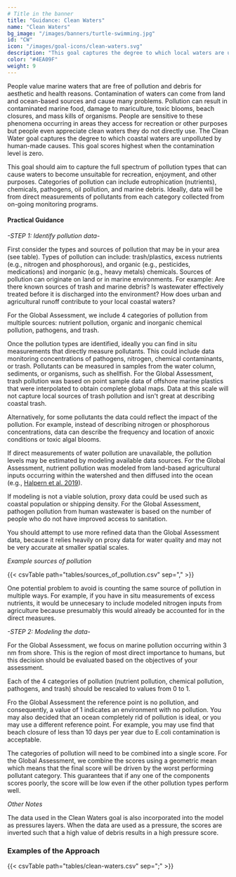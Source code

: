 ```yaml
---
# Title in the banner
title: "Guidance: Clean Waters"
name: "Clean Waters"
bg_image: "/images/banners/turtle-swimming.jpg"
id: "CW"
icon: "/images/goal-icons/clean-waters.svg"
description: "This goal captures the degree to which local waters are unpolluted."
color: "#4EA09F"
weight: 9
---
```

People value marine waters that are free of pollution and debris for aesthetic and health reasons. Contamination of waters can come from land and ocean-based sources and cause many problems. Pollution can result in contaminated marine food, damage to mariculture, toxic blooms, beach closures, and mass kills of organisms. People are sensitive to these phenomena occurring in areas they access for recreation or other purposes but people even appreciate clean waters they do not directly use. The Clean Water goal captures the degree to which coastal waters are unpolluted by human-made causes. This goal scores highest when the contamination level is zero.

This goal should aim to capture the full spectrum of pollution types that can cause waters to become unsuitable for recreation, enjoyment, and other purposes. Categories of pollution can include eutrophication (nutrients), chemicals, pathogens, oil pollution, and marine debris. Ideally, data will be from direct measurements of pollutants from each category collected from on-going monitoring programs. 

#### Practical Guidance

*-STEP 1: Identify pollution data-*

First consider the types and sources of pollution that may be in your area (see table). Types of pollution can include: trash/plastics, excess nutrients (e.g., nitrogen and phosphorous), and organic (e.g., pesticides, medications) and inorganic (e.g., heavy metals) chemicals. Sources of pollution can originate on land or in marine environments. For example: Are there known sources of trash and marine debris? Is wastewater effectively treated before it is discharged into the environment? How does urban and agricultural runoff contribute to your local coastal waters?  

For the Global Assessment, we include 4 categories of pollution from multiple sources: nutrient pollution, organic and inorganic chemical pollution, pathogens, and trash.

Once the pollution types are identified, ideally you can find in situ measurements that directly measure pollutants. This could include data monitoring concentrations of pathogens, nitrogen, chemical contaminants, or trash.  Pollutants can be measured in samples from the water column, sediments, or organisms, such as shellfish. For the Global Assessment, trash pollution was based on point sample data of offshore marine plastics that were interpolated to obtain complete global maps. Data at this scale will not capture local sources of trash pollution and isn't great at describing coastal trash.

Alternatively, for some pollutants the data could reflect the impact of the pollution. For example, instead of describing nitrogen or phosphorous concentrations, data can describe the frequency and location of anoxic conditions or toxic algal blooms. 

If direct measurements of water pollution are unavailable, the pollution levels may be estimated by modeling available data sources. For the Global Assessment, nutrient pollution was modeled from land-based agricultural inputs occurring within the watershed and then diffused into the ocean (e.g., [Halpern et al. 2019](https://www.nature.com/articles/s41598-019-47201-9)).  

If modeling is not a viable solution, proxy data could be used such as coastal population or shipping density. For the Global Assessment, pathogen pollution from human wastewater is based on  the number of people who do not have improved access to sanitation.

You should attempt to use more refined data than the Global Assessment data, because it relies heavily on proxy data for water quality and may not be very accurate at smaller spatial scales. 

*_Example sources of pollution_*

{{< csvTable path="tables/sources_of_pollution.csv" sep="," >}}

One potential problem to avoid is counting the same source of pollution in multiple ways. For example, if you have in situ measurements of excess nutrients, it would be unnecesary to include modeled nitrogen inputs from agriculture because presumably this would already be accounted for in the direct measures.  


*-STEP 2: Modeling the data-*

For the Global Assessment, we focus on marine pollution occurring within 3 nm from shore. This is the region of most direct importance to humans, but this decision should be evaluated based on the objectives of your assessment.

Each of the 4 categories of pollution (nutrient pollution, chemical pollution, pathogens, and trash) should be rescaled to values from 0 to 1.

Fro the Global Assessment the reference point is no pollution, and consequently, a value of 1 indicates an environment with no pollution. You may also decided that an ocean completely rid of pollution is ideal, or you may use a different reference point.   For example, you may use find that beach closure of less than 10 days per year due to E.coli contamination is acceptable.  

The categories of pollution will need to be combined into a single score.  For the Global Assessment, we combine the scores using a geometric mean which means that the final score will be driven by the worst performing pollutant category. This guarantees that if any one of the components scores poorly, the score will be low even if the other pollution types perform well.

*_Other Notes_*

The data used in the Clean Waters goal is also incorporated into the model as pressures layers. When the data are used as a pressure, the scores are inverted such that a high value of debris results in a high pressure score. 


### Examples of the Approach
{{< csvTable path="tables/clean-waters.csv"  sep=";" >}}
